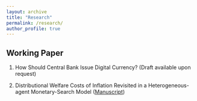 ```yaml
---
layout: archive
title: "Research"
permalink: /research/
author_profile: true
---
```


Working Paper
-----
1. How Should Central Bank Issue Digital Currency? (Draft available upon request)

2. Distributional Welfare Costs of Inflation Revisited in a Heterogeneous-agent Monetary-Search Model ([Manuscript](publications/Project_0_draft_wo_template.pdf))
